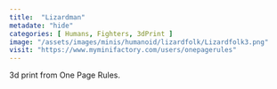 ```yaml
---
title:  "Lizardman"
metadate: "hide"
categories: [ Humans, Fighters, 3dPrint ]
image: "/assets/images/minis/humanoid/lizardfolk/Lizardfolk3.png"
visit: "https://www.myminifactory.com/users/onepagerules"
---
```

3d print from One Page Rules.